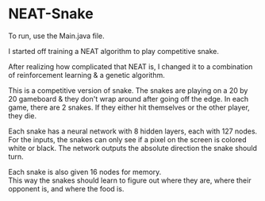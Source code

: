 # NEAT-Snake

To run, use the Main.java file.


I started off training a NEAT algorithm to play competitive snake.

After realizing how complicated that NEAT is, I changed it to a combination of reinforcement learning & a genetic algorithm. 

This is a competitive version of snake.
The snakes are playing on a 20 by 20 gameboard & they don't wrap around after going off the edge.
In each game, there are 2 snakes.  If they either hit themselves or the other player, they die.

Each snake has a neural network with 8 hidden layers, each with 127 nodes.  
For the inputs, the snakes can only see if a pixel on the screen is colored white or black.
The network outputs the absolute direction the snake should turn.

Each snake is also given 16 nodes for memory.  
This way the snakes should learn to figure out where they are, where their opponent is, and where the food is.

